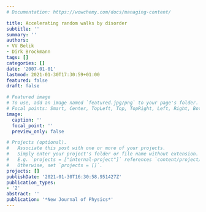 ```yaml
---
# Documentation: https://wowchemy.com/docs/managing-content/

title: Accelerating random walks by disorder
subtitle: ''
summary: ''
authors:
- VV Belik
- Dirk Brockmann
tags: []
categories: []
date: '2007-01-01'
lastmod: 2021-01-30T17:30:59+01:00
featured: false
draft: false

# Featured image
# To use, add an image named `featured.jpg/png` to your page's folder.
# Focal points: Smart, Center, TopLeft, Top, TopRight, Left, Right, BottomLeft, Bottom, BottomRight.
image:
  caption: ''
  focal_point: ''
  preview_only: false

# Projects (optional).
#   Associate this post with one or more of your projects.
#   Simply enter your project's folder or file name without extension.
#   E.g. `projects = ["internal-project"]` references `content/project/deep-learning/index.md`.
#   Otherwise, set `projects = []`.
projects: []
publishDate: '2021-01-30T16:30:58.951427Z'
publication_types:
- '2'
abstract: ''
publication: '*New Journal of Physics*'
---
```

